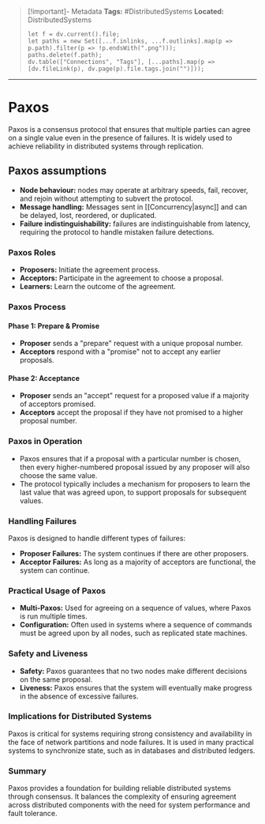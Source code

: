 > [!important]- Metadata
> **Tags:** #DistributedSystems 
> **Located:** DistributedSystems
> ```dataviewjs
> let f = dv.current().file;
> let paths = new Set([...f.inlinks, ...f.outlinks].map(p => p.path).filter(p => !p.endsWith(".png")));
> paths.delete(f.path);
> dv.table(["Connections", "Tags"], [...paths].map(p => [dv.fileLink(p), dv.page(p).file.tags.join("")]));
> ```

___
# Paxos
Paxos is a consensus protocol that ensures that multiple parties can agree on a single value even in the presence of failures. It is widely used to achieve reliability in distributed systems through replication.

## Paxos assumptions

- **Node behaviour:** nodes may operate at arbitrary speeds, fail, recover, and rejoin without attempting to subvert the protocol.
- **Message handling:** Messages sent in [[Concurrency|async]] and can be delayed, lost, reordered, or duplicated.
- **Failure indistinguishability:** failures are indistinguishable from latency, requiring the protocol to handle mistaken failure detections.

### Paxos Roles

- **Proposers:** Initiate the agreement process.
- **Acceptors:** Participate in the agreement to choose a proposal.
- **Learners:** Learn the outcome of the agreement.

### Paxos Process

#### Phase 1: Prepare & Promise

- **Proposer** sends a "prepare" request with a unique proposal number.
- **Acceptors** respond with a "promise" not to accept any earlier proposals.

#### Phase 2: Acceptance

- **Proposer** sends an "accept" request for a proposed value if a majority of acceptors promised.
- **Acceptors** accept the proposal if they have not promised to a higher proposal number.

### Paxos in Operation

- Paxos ensures that if a proposal with a particular number is chosen, then every higher-numbered proposal issued by any proposer will also choose the same value.
- The protocol typically includes a mechanism for proposers to learn the last value that was agreed upon, to support proposals for subsequent values.

### Handling Failures

Paxos is designed to handle different types of failures:

- **Proposer Failures:** The system continues if there are other proposers.
- **Acceptor Failures:** As long as a majority of acceptors are functional, the system can continue.

### Practical Usage of Paxos

- **Multi-Paxos:** Used for agreeing on a sequence of values, where Paxos is run multiple times.
- **Configuration:** Often used in systems where a sequence of commands must be agreed upon by all nodes, such as replicated state machines.

### Safety and Liveness

- **Safety:** Paxos guarantees that no two nodes make different decisions on the same proposal.
- **Liveness:** Paxos ensures that the system will eventually make progress in the absence of excessive failures.

### Implications for Distributed Systems

Paxos is critical for systems requiring strong consistency and availability in the face of network partitions and node failures. It is used in many practical systems to synchronize state, such as in databases and distributed ledgers.

### Summary

Paxos provides a foundation for building reliable distributed systems through consensus. It balances the complexity of ensuring agreement across distributed components with the need for system performance and fault tolerance.
